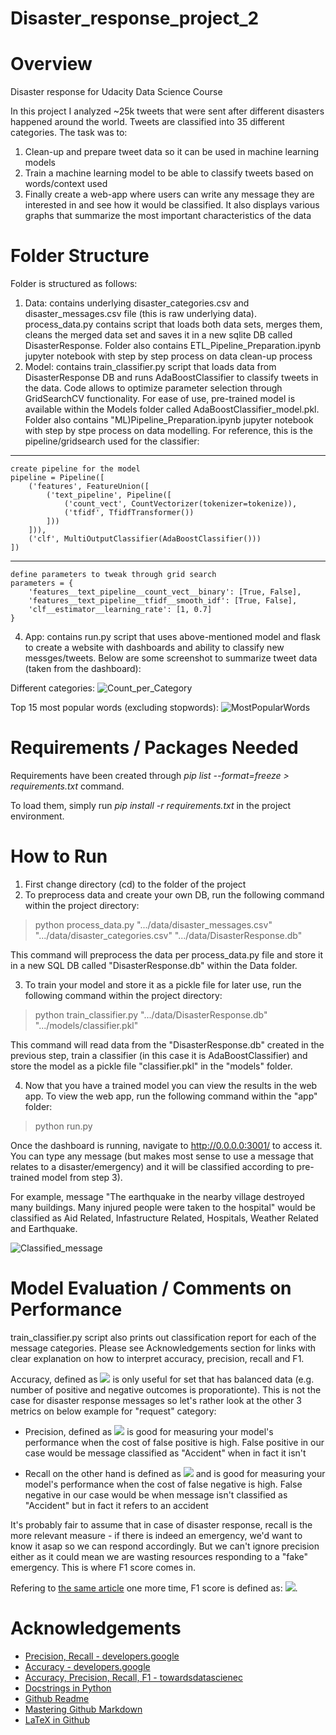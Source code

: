 # Disaster_response_project_2
# Overview
Disaster response for Udacity Data Science Course

In this project I analyzed ~25k tweets that were sent after different disasters happened around the world. Tweets are classified into 35 different categories. The task was to:
1) Clean-up and prepare tweet data so it can be used in machine learning models
2) Train a machine learning model to be able to classify tweets based on words/context used
3) Finally create a web-app where users can write any message they are interested in and see how it would be classified. It also displays various graphs that summarize the most important characteristics of the data

# Folder Structure
Folder is structured as follows:
1) Data: contains underlying disaster_categories.csv and disaster_messages.csv file (this is raw underlying data). process_data.py contains script that loads both data sets, merges them, cleans the merged data set and saves it in a new sqlite DB called DisasterResponse. Folder also contains ETL_Pipeline_Preparation.ipynb jupyter notebook with step by step process on data clean-up process
2) Model: contains train_classifier.py script that loads data from DisasterResponse DB and runs AdaBoostClassifier to classify tweets in the data. Code allows to optimize parameter selection through GridSearchCV functionality. For ease of use, pre-trained model is available within the Models folder called AdaBoostClassifier_model.pkl. Folder also contains "ML)Pipeline_Preparation.ipynb jupyter notebook with step by stpe process on data modelling. For reference, this is the pipeline/gridsearch used for the classifier:

 ***
    create pipeline for the model
    pipeline = Pipeline([
        ('features', FeatureUnion([
            ('text_pipeline', Pipeline([
                ('count_vect', CountVectorizer(tokenizer=tokenize)),
                ('tfidf', TfidfTransformer())
            ]))
        ])),
        ('clf', MultiOutputClassifier(AdaBoostClassifier()))
    ])
***
    define parameters to tweak through grid search
    parameters = {
        'features__text_pipeline__count_vect__binary': [True, False],
        'features__text_pipeline__tfidf__smooth_idf': [True, False],
        'clf__estimator__learning_rate': [1, 0.7]
    }

4) App: contains run.py script that uses above-mentioned model and flask to create a website with dashboards and ability to classify new messges/tweets. Below are some screenshot to summarize tweet data (taken from the dashboard):

Different categories:
![Count_per_Category](https://user-images.githubusercontent.com/61375966/115192826-9d322500-a0eb-11eb-9a34-fe602fd6b619.png)

Top 15 most popular words (excluding stopwords):
![MostPopularWords](https://user-images.githubusercontent.com/61375966/115208971-6fee7280-a0fd-11eb-80d3-5b67dda8f09e.png)

# Requirements / Packages Needed
Requirements have been created through *pip list --format=freeze > requirements.txt* command.

To load them, simply run *pip install -r requirements.txt* in the project environment.

# How to Run
1) First change directory (cd) to the folder of the project
2) To preprocess data and create your own DB, run the following command within the project directory:
> python process_data.py ".../data/disaster_messages.csv" ".../data/disaster_categories.csv" ".../data/DisasterResponse.db"

This command will preprocess the data per process_data.py file and store it in a new SQL DB called "DisasterResponse.db" within the Data folder.

3) To train your model and store it as a pickle file for later use, run the following command within the project directory:
> python train_classifier.py ".../data/DisasterResponse.db" ".../models/classifier.pkl"

This command will read data from the "DisasterResponse.db" created in the previous step, train a classifier (in this case it is AdaBoostClassifier) and store the model as a pickle file "classifier.pkl" in the "models" folder.

4) Now that you have a trained model you can view the results in the web app. To view the web app, run the following command within the "app" folder:
> python run.py

Once the dashboard is running, navigate to http://0.0.0.0:3001/ to access it. You can type any message (but makes most sense to use a message that relates to a disaster/emergency) and it will be classified according to pre-trained model from step 3).

For example, message "The earthquake in the nearby village destroyed many buildings. Many injured people were taken to the hospital" would be classified as Aid Related, Infastructure Related, Hospitals, Weather Related and Earthquake.

![Classified_message](https://user-images.githubusercontent.com/61375966/115521089-16b44980-a28b-11eb-8714-d8348a312c35.png)

# Model Evaluation / Comments on Performance
train_classifier.py script also prints out classification report for each of the message categories. Please see Acknowledgements section for links with clear explanation on how to interpret accuracy, precision, recall and F1.

Accuracy, defined as <img src="https://render.githubusercontent.com/render/math?math=\frac{TruePositive+TrueNegative}{TruePositive+TrueNegative+FalsePositive+FalseNegative}"> is only useful for set that has balanced data (e.g. number of positive and negative outcomes is proporationte). This is not the case for disaster response messages so let's rather look at the other 3 metrics on below example for "request" category:

* Precision, defined as <img src="https://latex.codecogs.com/svg.latex?\frac{TruePositive}{TruePositive+FalsePositive}"> is good for measuring your model's performance when the cost of false positive is high. False positive in our case would be message classified as "Accident" when in fact it isn't

* Recall on the other hand is defined as <img src="https://latex.codecogs.com/svg.latex?\frac{TruePositive}{TruePositive+FalseNegative}"> and is good for measuring your model's performance when the cost of false negative is high. False negative in our case would be when message isn't classified as "Accident" but in fact it refers to an accident

It's probably fair to assume that in case of disaster response, recall is the more relevant measure - if there is indeed an emergency, we'd want to know it asap so we can respond accordingly. But we can't ignore precision either as it could mean we are wasting resources responding to a "fake" emergency. This is where F1 score comes in.

Refering to [the same article](https://towardsdatascience.com/accuracy-precision-recall-or-f1-331fb37c5cb9) one more time, F1 score is defined as:
<img src="https://latex.codecogs.com/svg.latex?2*\frac{Precision*Recall}{Precision+Recall}">.

# Acknowledgements
* [Precision, Recall - developers.google](https://developers.google.com/machine-learning/crash-course/classification/precision-and-recall)
* [Accuracy - developers.google](https://developers.google.com/machine-learning/crash-course/classification/accuracy)
* [Accuracy, Precision, Recall, F1 - towardsdatascienec](https://towardsdatascience.com/accuracy-precision-recall-or-f1-331fb37c5cb9)
* [Docstrings in Python](https://www.datacamp.com/community/tutorials/docstrings-python)
* [Github Readme](https://github.com/matiassingers/awesome-readme)
* [Mastering Github Markdown](https://guides.github.com/features/mastering-markdown/)
* [LaTeX in Github](https://stackoverflow.com/questions/11256433/how-to-show-math-equations-in-general-githubs-markdownnot-githubs-blog)